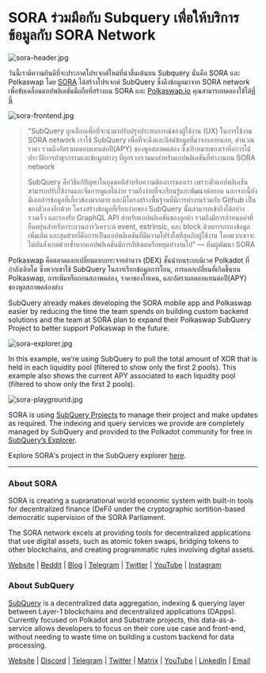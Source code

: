 # SORA ร่วมมือกับ Subquery เพื่อให้บริการข้อมูลกับ SORA Network

![sora-header.jpg](https://miro.medium.com/max/1400/1*fPPW0DsynIt9QpvK4ZrsUA.jpeg)

วันนี้เรามีความยินดีที่จะประกาศโปรเจกต์ใหม่ที่น่าตื่นเต้นบน Subquery นั่นคือ SORA และ Polkaswap โดย [SORA](https://sora.org/) ได้สร้างโปรเจกต์ SubQuery ซึ่งดึงข้อมูลมาจาก SORA network เพื่อขับเคลื่อนแอปพลิเคชันมือถือที่สร้างบน SORA และ [Polkaswap.io](http://polkaswap.io/) คุณสามารถทดลองใช้ได้[ที่นี่](https://explorer.subquery.network/subquery/sora-xor/sora)

![sora-frontend.jpg](https://miro.medium.com/max/1400/1*pq0U6wsutlf8rjXqq7i2BQ.jpeg)

> "SubQuery ถูกเลือกเพื่อที่จะนำมาปรับปรุงประสบการณ์ของผู้ใช้งาน (UX) ในการใช้งาน SORA network เราใช้ SubQuery เพื่อที่จะดึงและลิสต์ข้อมูลที่มาจากภายนอก, คำนวณราคา รวมถึงอัตราผลตอบแทนต่อปี(APY) ของพูลสภาพคล่อง ซึ่งเป้าหมายของเราคือการได้ประวัติการทำธุรกรรมและข้อมูลต่างๆ ที่ถูกรวบรวมมาสำหรับแอปพลิเคชันที่ทำงานบน SORA network
> 
> SubQuery คือวิธีแก้ปัญหาในอุดมคติสำหรับความต้องการของเรา เพราะตัวแอปพลิเคชันสามารถปรับใช้งานและจัดการดูแลได้ง่าย รวมถึงง่ายที่จะเรียนรู้และพัฒนาต่อยอด นอกจากนี้ยังมีเอกสารข้อมูลที่เกี่ยวข้องมากมาย และมีโครงสร้างพื้นฐานที่มีการทำงานร่วมกับ Github เป็นของตัวเองอีกด้วย โครงสร้างข้อมูลที่เรียบง่ายของ SubQuery นั้นสามารถเข้าถึงได้อย่างรวดเร็ว และรองรับ GraphQL API สำหรับแอปพลิเคชันของลูกค้า รวมถึงมีการกำหนดค่าที่ยืดหยุ่นสำหรับกระบวนการวิเคราะห์ event, extrinsic, และ block ด้วยการกรองข้อมูลเพิ่มเติม และสุดท้ายก็คือการเป็นแอปพลิเคชันที่มีความโปร่งใสที่สุดกับผู้ใช้งาน โดยพวกเขาจะไม่ทันสังเกตด้วยซ้ำหากแอปพลิเคชันมีการอัปเดตหรือหยุดทำงานไป" — ทีมผู้พัฒนา SORA

Polkaswap คือตลาดแลกเปลี่ยนแบบกระจายอำนาจ (DEX) ชั้นนำบนระบบนิเวศ Polkadot ที่กำลังเติบโต ซึ่งพวกเขาใช้ SubQuery ในการเรียกข้อมูลการโอน, การแลกเปลี่ยนที่เกิดขึ้นบน Polkaswap, การเพิ่มหรือถอนสภาพคล่อง, ราคาของโทเคน, และอัตราผลตอบแทนต่อปี(APY) ของพูลสภาพคล่องต่าง

SubQuery already makes developing the SORA mobile app and Polkaswap easier by reducing the time the team spends on building custom backend solutions and the team at SORA plan to expand their Polkaswap SubQuery Project to better support Polkaswap in the future.

![sora-explorer.jpg](https://miro.medium.com/max/1400/1*vjdjmmffvJ7zfOQyxo0ZAA.jpeg)

In this example, we’re using SubQuery to pull the total amount of XOR that is held in each liquidity pool (filtered to show only the first 2 pools). This example also shows the current APY associated to each liquidity pool (filtered to show only the first 2 pools).

![sora-playground.jpg](https://miro.medium.com/max/1400/1*oTh-ajGfG1oEhYdvqo12tQ.jpeg)

SORA is using [SubQuery Projects](https://project.subquery.network/) to manage their project and make updates as required. The indexing and query services we provide are completely managed by SubQuery and provided to the Polkadot community for free in [SubQuery’s Explorer](https://explorer.subquery.network/).

Explore SORA's project in the SubQuery explorer [here](https://explorer.subquery.network/subquery/sora-xor/sora).

---

### About SORA

SORA is creating a supranational world economic system with built-in tools for decentralized finance (DeFi) under the cryptographic sortition-based democratic supervision of the SORA Parliament.

The SORA network excels at providing tools for decentralized applications that use digital assets, such as atomic token swaps, bridging tokens to other blockchains, and creating programmatic rules involving digital assets.

[Website](https://sora.org/) | [Reddit](https://www.reddit.com/r/SORA/) | [Blog](https://sora.org/blog) | [Telegram](https://t.me/sora_xor) | [Twitter](https://twitter.com/sora_xor) | [YouTube](https://youtube.com/sora_xor) | [Instagram](https://instagram.com/sora_xor)

### About SubQuery

[SubQuery](https://subquery.network/) is a decentralized data aggregation, indexing & querying layer between Layer-1 blockchains and decentralized applications (DApps). Currently focused on Polkadot and Substrate projects, this data-as-a-service allows developers to focus on their core use case and front-end, without needing to waste time on building a custom backend for data processing.

[Website](https://subquery.network/) | [Discord](https://discord.com/invite/78zg8aBSMG) | [Telegram](https://t.me/subquerynetwork) | [Twitter](https://twitter.com/subquerynetwork) | [Matrix](https://matrix.to/#/#subquery:matrix.org) | [YouTube](https://www.youtube.com/channel/UCi1a6NUUjegcLHDFLr7CqLw) | [LinkedIn](https://www.linkedin.com/company/subquery) | [Email](mailto:hello@subquery.network)